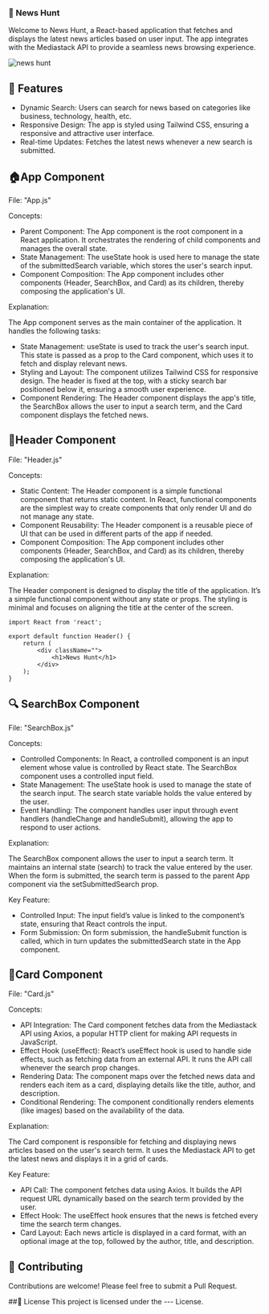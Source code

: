 ### 📰 News Hunt
Welcome to News Hunt, a React-based application that fetches and displays the latest news articles based on user input. The app integrates with the Mediastack API to provide a seamless news browsing experience.


![news hunt](https://github.com/user-attachments/assets/aa9c3051-5297-4c25-a003-f9b74a1530d2)


## 🌟 Features
- Dynamic Search: Users can search for news based on categories like business, technology, health, etc.
- Responsive Design: The app is styled using Tailwind CSS, ensuring a responsive and attractive user interface.
- Real-time Updates: Fetches the latest news whenever a new search is submitted.

## 🏠App Component 
File: "App.js"

Concepts:
-  Parent Component: The App component is the root component in a React application. It orchestrates the rendering of child components and manages the overall state.
-  State Management: The useState hook is used here to manage the state of the submittedSearch variable, which stores the user's search input.
-  Component Composition: The App component includes other components (Header, SearchBox, and Card) as its children, thereby composing the application's UI.

Explanation:

The App component serves as the main container of the application. It handles the following tasks:
- State Management: useState is used to track the user's search input. This state is passed as a prop to the Card component, which uses it to fetch and display relevant news.
- Styling and Layout: The component utilizes Tailwind CSS for responsive design. The header is fixed at the top, with a sticky search bar positioned below it, ensuring a smooth user experience.
- Component Rendering: The Header component displays the app's title, the SearchBox allows the user to input a search term, and the Card component displays the fetched news.

## 📰Header Component
File: "Header.js"

Concepts:
-  Static Content: The Header component is a simple functional component that returns static content. In React, functional components are the simplest way to create components that only render UI and do not manage any state.
-  Component Reusability: The Header component is a reusable piece of UI that can be used in different parts of the app if needed.
-  Component Composition: The App component includes other components (Header, SearchBox, and Card) as its children, thereby composing the application's UI.

Explanation:

The Header component is designed to display the title of the application. It’s a simple functional component without any state or props. The styling is minimal and focuses on aligning the title at the center of the screen.
```
import React from 'react';

export default function Header() {
    return (    
        <div className="">
            <h1>News Hunt</h1> 
        </div>
    );
}
```

## 🔍 SearchBox Component
File: "SearchBox.js"

Concepts:
-  Controlled Components: In React, a controlled component is an input element whose value is controlled by React state. The SearchBox component uses a controlled input field.
-  State Management: The useState hook is used to manage the state of the search input. The search state variable holds the value entered by the user.
-  Event Handling: The component handles user input through event handlers (handleChange and handleSubmit), allowing the app to respond to user actions.

Explanation:

The SearchBox component allows the user to input a search term. It maintains an internal state (search) to track the value entered by the user. When the form is submitted, the search term is passed to the parent App component via the setSubmittedSearch prop.

Key Feature:
- Controlled Input: The input field’s value is linked to the component’s state, ensuring that React controls the input.
- Form Submission: On form submission, the handleSubmit function is called, which in turn updates the submittedSearch state in the App component.


## 📄Card Component
File: "Card.js"

Concepts:
-  API Integration: The Card component fetches data from the Mediastack API using Axios, a popular HTTP client for making API requests in JavaScript.
-  Effect Hook (useEffect): React’s useEffect hook is used to handle side effects, such as fetching data from an external API. It runs the API call whenever the search prop changes.
-  Rendering Data: The component maps over the fetched news data and renders each item as a card, displaying details like the title, author, and description.
-   Conditional Rendering: The component conditionally renders elements (like images) based on the availability of the data.

Explanation:

The Card component is responsible for fetching and displaying news articles based on the user's search term. It uses the Mediastack API to get the latest news and displays it in a grid of cards.

Key Feature:
- API Call: The component fetches data using Axios. It builds the API request URL dynamically based on the search term provided by the user.
- Effect Hook: The useEffect hook ensures that the news is fetched every time the search term changes.
- Card Layout: Each news article is displayed in a card format, with an optional image at the top, followed by the author, title, and description.

## 🤝 Contributing
Contributions are welcome! Please feel free to submit a Pull Request.

##📝 License
This project is licensed under the --- License.
  
